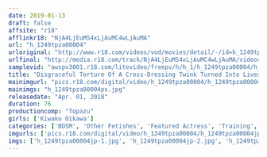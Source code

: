 ```yaml
---
date: 2019-01-13
draft: false
affsite: "r18"
afflinkr18: "NjA4LjEuMS4xLjAuMC4wLjAuMA"
url: "h_1249tpza00004"
urloriginal: "http://www.r18.com/videos/vod/movies/detail/-/id=h_1249tpza00004"
urlfinal: "http://media.r18.com/track/NjA4LjEuMS4xLjAuMC4wLjAuMA/videos/vod/movies/detail/-/id=h_1249tpza00004"
samplevid: "awspv3001.r18.com/litevideo/freepv/h/h_1/h_1249tpza00004/h_1249tpza00004_dmb_w.mp4"
title: "Disgraceful Torture Of A Cross-Dressing Twink Turned Into Livestock Kiwako Oikawa"
mainimgurl: "pics.r18.com/digital/video/h_1249tpza00004/h_1249tpza00004ps.jpg"
mainimgs: "h_1249tpza00004ps.jpg"
releasedate: "Apr. 01, 2018"
duration: 76
productioncomp: "Topazu"
girls: ['Kiwako Oikawa']
categories: ['BDSM', 'Other Fetishes', 'Featured Actress', 'Training', 'Anal Play', 'Urination', 'Hi-Def']
imgurls: ['pics.r18.com/digital/video/h_1249tpza00004/h_1249tpza00004jp-1.jpg', 'pics.r18.com/digital/video/h_1249tpza00004/h_1249tpza00004jp-2.jpg', 'pics.r18.com/digital/video/h_1249tpza00004/h_1249tpza00004jp-3.jpg', 'pics.r18.com/digital/video/h_1249tpza00004/h_1249tpza00004jp-4.jpg', 'pics.r18.com/digital/video/h_1249tpza00004/h_1249tpza00004jp-5.jpg', 'pics.r18.com/digital/video/h_1249tpza00004/h_1249tpza00004jp-6.jpg', 'pics.r18.com/digital/video/h_1249tpza00004/h_1249tpza00004jp-7.jpg', 'pics.r18.com/digital/video/h_1249tpza00004/h_1249tpza00004jp-8.jpg', 'pics.r18.com/digital/video/h_1249tpza00004/h_1249tpza00004jp-9.jpg', 'pics.r18.com/digital/video/h_1249tpza00004/h_1249tpza00004jp-10.jpg', 'pics.r18.com/digital/video/h_1249tpza00004/h_1249tpza00004jp-11.jpg', 'pics.r18.com/digital/video/h_1249tpza00004/h_1249tpza00004jp-12.jpg', 'pics.r18.com/digital/video/h_1249tpza00004/h_1249tpza00004jp-13.jpg', 'pics.r18.com/digital/video/h_1249tpza00004/h_1249tpza00004jp-14.jpg', 'pics.r18.com/digital/video/h_1249tpza00004/h_1249tpza00004jp-15.jpg', 'pics.r18.com/digital/video/h_1249tpza00004/h_1249tpza00004jp-16.jpg', 'pics.r18.com/digital/video/h_1249tpza00004/h_1249tpza00004jp-17.jpg', 'pics.r18.com/digital/video/h_1249tpza00004/h_1249tpza00004jp-18.jpg', 'pics.r18.com/digital/video/h_1249tpza00004/h_1249tpza00004jp-19.jpg', 'pics.r18.com/digital/video/h_1249tpza00004/h_1249tpza00004jp-20.jpg']
imgs: ['h_1249tpza00004jp-1.jpg', 'h_1249tpza00004jp-2.jpg', 'h_1249tpza00004jp-3.jpg', 'h_1249tpza00004jp-4.jpg', 'h_1249tpza00004jp-5.jpg', 'h_1249tpza00004jp-6.jpg', 'h_1249tpza00004jp-7.jpg', 'h_1249tpza00004jp-8.jpg', 'h_1249tpza00004jp-9.jpg', 'h_1249tpza00004jp-10.jpg', 'h_1249tpza00004jp-11.jpg', 'h_1249tpza00004jp-12.jpg', 'h_1249tpza00004jp-13.jpg', 'h_1249tpza00004jp-14.jpg', 'h_1249tpza00004jp-15.jpg', 'h_1249tpza00004jp-16.jpg', 'h_1249tpza00004jp-17.jpg', 'h_1249tpza00004jp-18.jpg', 'h_1249tpza00004jp-19.jpg', 'h_1249tpza00004jp-20.jpg']
---
```

